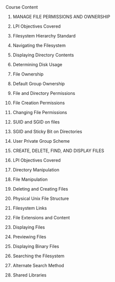 Course Content
1. MANAGE FILE PERMISSIONS AND OWNERSHIP
1. LPI Objectives Covered
2. Filesystem Hierarchy Standard
3. Navigating the Filesystem
4. Displaying Directory Contents
5. Determining Disk Usage
6. File Ownership
7. Default Group Ownership
8. File and Directory Permissions
9. File Creation Permissions
10. Changing File Permissions
11. SUID and SGID on files
12. SGID and Sticky Bit on Directories
13. User Private Group Scheme


2. CREATE, DELETE, FIND, AND DISPLAY FILES
1. LPI Objectives Covered
2. Directory Manipulation
3. File Manipulation
4. Deleting and Creating Files
5. Physical Unix File Structure
6. Filesystem Links
7. File Extensions and Content
8. Displaying Files
9. Previewing Files
10. Displaying Binary Files
11. Searching the Filesystem
12. Alternate Search Method
13. Shared Libraries
